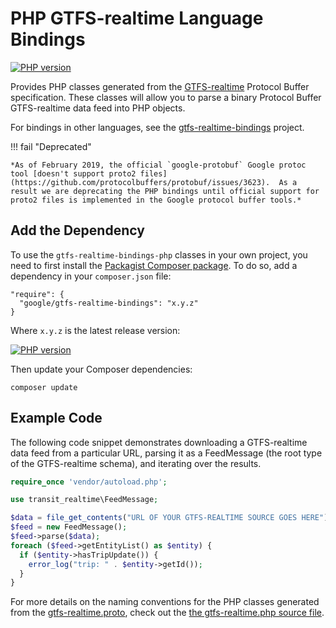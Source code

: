 # PHP GTFS-realtime Language Bindings

[![PHP version](https://badge.fury.io/ph/google%2Fgtfs-realtime-bindings.svg)](http://badge.fury.io/ph/google%2Fgtfs-realtime-bindings)

Provides PHP classes generated from the
[GTFS-realtime](https://developers.google.com/transit/gtfs-realtime/) Protocol
Buffer specification.  These classes will allow you to parse a binary Protocol
Buffer GTFS-realtime data feed into PHP objects.

For bindings in other languages, see the
[gtfs-realtime-bindings](https://github.com/google/gtfs-realtime-bindings)
project.

!!! fail "Deprecated"

    *As of February 2019, the official `google-protobuf` Google protoc tool [doesn't support proto2 files](https://github.com/protocolbuffers/protobuf/issues/3623).  As a result we are deprecating the PHP bindings until official support for proto2 files is implemented in the Google protocol buffer tools.*

## Add the Dependency

To use the `gtfs-realtime-bindings-php` classes in your own project, you need
to first install the [Packagist Composer
package](https://packagist.org/packages/google/gtfs-realtime-bindings).  To do
so, add a dependency in your `composer.json` file:

```
"require": {
  "google/gtfs-realtime-bindings": "x.y.z"
}
```

Where `x.y.z` is the latest release version:

[![PHP version](https://badge.fury.io/ph/google%2Fgtfs-realtime-bindings.svg)](http://badge.fury.io/ph/google%2Fgtfs-realtime-bindings)

Then update your Composer dependencies:

```
composer update
```

## Example Code

The following code snippet demonstrates downloading a GTFS-realtime data feed
from a particular URL, parsing it as a FeedMessage (the root type of the
GTFS-realtime schema), and iterating over the results.

```php
require_once 'vendor/autoload.php';

use transit_realtime\FeedMessage;

$data = file_get_contents("URL OF YOUR GTFS-REALTIME SOURCE GOES HERE");
$feed = new FeedMessage();
$feed->parse($data);
foreach ($feed->getEntityList() as $entity) {
  if ($entity->hasTripUpdate()) {
    error_log("trip: " . $entity->getId());
  }
}
```

For more details on the naming conventions for the PHP classes generated from
the [gtfs-realtime.proto](https://developers.google.com/transit/gtfs-realtime/gtfs-realtime-proto),
check out the [the gtfs-realtime.php source file](https://github.com/google/gtfs-realtime-bindings-php/blob/master/src/gtfs-realtime.php).
